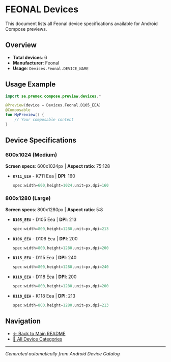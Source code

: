 # FEONAL Devices

This document lists all Feonal device specifications available for Android Compose previews.

## Overview

- **Total devices**: 6
- **Manufacturer**: Feonal
- **Usage**: `Devices.Feonal.DEVICE_NAME`

## Usage Example

```kotlin
import se.premex.compose.preview.devices.*

@Preview(device = Devices.Feonal.D105_EEA)
@Composable
fun MyPreview() {
    // Your composable content
}
```

## Device Specifications

### 600x1024 (Medium)

**Screen specs**: 600x1024px | **Aspect ratio**: 75:128

- **`K711_EEA`** - K711 Eea | **DPI**: 160
  ```kotlin
  spec:width=600,height=1024,unit=px,dpi=160
  ```

### 800x1280 (Large)

**Screen specs**: 800x1280px | **Aspect ratio**: 5:8

- **`D105_EEA`** - D105 Eea | **DPI**: 213
  ```kotlin
  spec:width=800,height=1280,unit=px,dpi=213
  ```

- **`D106_EEA`** - D106 Eea | **DPI**: 200
  ```kotlin
  spec:width=800,height=1280,unit=px,dpi=200
  ```

- **`D115_EEA`** - D115 Eea | **DPI**: 240
  ```kotlin
  spec:width=800,height=1280,unit=px,dpi=240
  ```

- **`D118_EEA`** - D118 Eea | **DPI**: 200
  ```kotlin
  spec:width=800,height=1280,unit=px,dpi=200
  ```

- **`K118_EEA`** - K118 Eea | **DPI**: 213
  ```kotlin
  spec:width=800,height=1280,unit=px,dpi=213
  ```

## Navigation

- [← Back to Main README](../../README.md)
- [📱 All Device Categories](../README.md)

---
*Generated automatically from Android Device Catalog*
